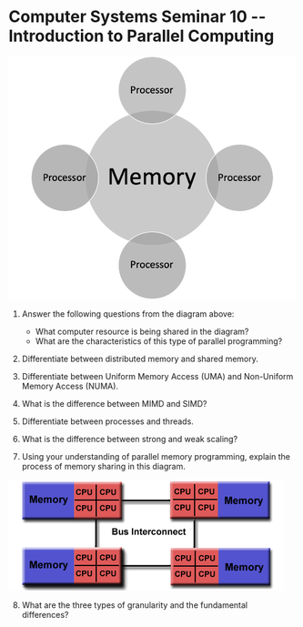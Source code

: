 # Computer Systems Seminar 10 -- Introduction to Parallel Computing

![image-20201126124919497](image-20201126124919497.png)

1. Answer the following questions from the diagram above:
   - What computer resource is being shared in the diagram?
   - What are the characteristics of this type of parallel programming?

2. Differentiate between distributed memory and shared memory.

3. Differentiate between Uniform Memory Access (UMA) and Non-Uniform Memory Access (NUMA).

4. What is the difference between MIMD and SIMD?

5. Differentiate between processes and threads.

6. What is the difference between strong and weak scaling?

7. Using your understanding of parallel memory programming, explain the process of memory sharing in this diagram.

![img](clip_image001.gif)

8. What are the three types of granularity and the fundamental differences?